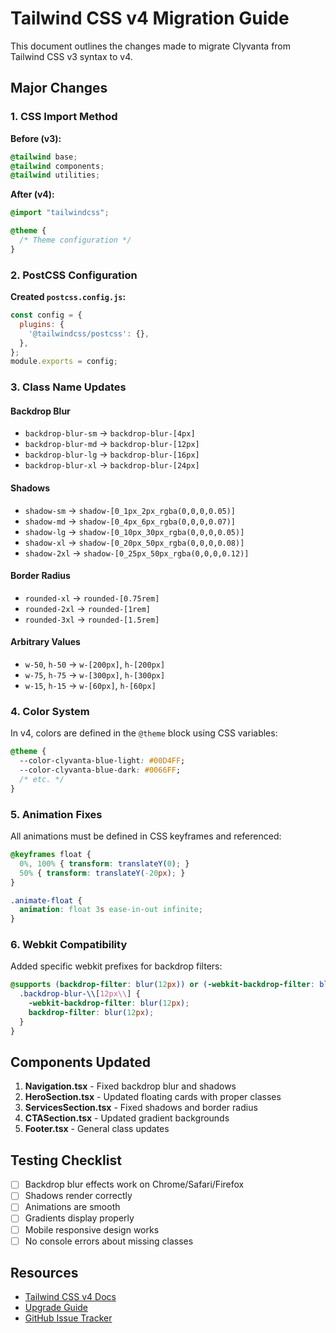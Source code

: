 # Tailwind CSS v4 Migration Guide

This document outlines the changes made to migrate Clyvanta from Tailwind CSS v3 syntax to v4.

## Major Changes

### 1. CSS Import Method
**Before (v3):**
```css
@tailwind base;
@tailwind components;
@tailwind utilities;
```

**After (v4):**
```css
@import "tailwindcss";

@theme {
  /* Theme configuration */
}
```

### 2. PostCSS Configuration
**Created `postcss.config.js`:**
```javascript
const config = {
  plugins: {
    '@tailwindcss/postcss': {},
  },
};
module.exports = config;
```

### 3. Class Name Updates

#### Backdrop Blur
- `backdrop-blur-sm` → `backdrop-blur-[4px]`
- `backdrop-blur-md` → `backdrop-blur-[12px]`
- `backdrop-blur-lg` → `backdrop-blur-[16px]`
- `backdrop-blur-xl` → `backdrop-blur-[24px]`

#### Shadows
- `shadow-sm` → `shadow-[0_1px_2px_rgba(0,0,0,0.05)]`
- `shadow-md` → `shadow-[0_4px_6px_rgba(0,0,0,0.07)]`
- `shadow-lg` → `shadow-[0_10px_30px_rgba(0,0,0,0.05)]`
- `shadow-xl` → `shadow-[0_20px_50px_rgba(0,0,0,0.08)]`
- `shadow-2xl` → `shadow-[0_25px_50px_rgba(0,0,0,0.12)]`

#### Border Radius
- `rounded-xl` → `rounded-[0.75rem]`
- `rounded-2xl` → `rounded-[1rem]`
- `rounded-3xl` → `rounded-[1.5rem]`

#### Arbitrary Values
- `w-50`, `h-50` → `w-[200px]`, `h-[200px]`
- `w-75`, `h-75` → `w-[300px]`, `h-[300px]`
- `w-15`, `h-15` → `w-[60px]`, `h-[60px]`

### 4. Color System
In v4, colors are defined in the `@theme` block using CSS variables:

```css
@theme {
  --color-clyvanta-blue-light: #00D4FF;
  --color-clyvanta-blue-dark: #0066FF;
  /* etc. */
}
```

### 5. Animation Fixes
All animations must be defined in CSS keyframes and referenced:

```css
@keyframes float {
  0%, 100% { transform: translateY(0); }
  50% { transform: translateY(-20px); }
}

.animate-float {
  animation: float 3s ease-in-out infinite;
}
```

### 6. Webkit Compatibility
Added specific webkit prefixes for backdrop filters:

```css
@supports (backdrop-filter: blur(12px)) or (-webkit-backdrop-filter: blur(12px)) {
  .backdrop-blur-\\[12px\\] {
    -webkit-backdrop-filter: blur(12px);
    backdrop-filter: blur(12px);
  }
}
```

## Components Updated

1. **Navigation.tsx** - Fixed backdrop blur and shadows
2. **HeroSection.tsx** - Updated floating cards with proper classes
3. **ServicesSection.tsx** - Fixed shadows and border radius
4. **CTASection.tsx** - Updated gradient backgrounds
5. **Footer.tsx** - General class updates

## Testing Checklist

- [ ] Backdrop blur effects work on Chrome/Safari/Firefox
- [ ] Shadows render correctly
- [ ] Animations are smooth
- [ ] Gradients display properly
- [ ] Mobile responsive design works
- [ ] No console errors about missing classes

## Resources

- [Tailwind CSS v4 Docs](https://tailwindcss.com/docs/v4)
- [Upgrade Guide](https://tailwindcss.com/docs/upgrade-guide)
- [GitHub Issue Tracker](https://github.com/tailwindlabs/tailwindcss/issues)

